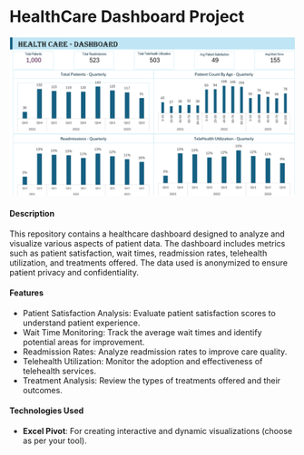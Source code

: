 # HealthCare Dashboard Project

![HealthCare Dashboard](P3_Healthcare_Dashboard.png)

#### **Description**
This repository contains a healthcare dashboard designed to analyze and visualize various aspects of patient data. The dashboard includes metrics such as patient satisfaction, wait times, readmission rates, telehealth utilization, and treatments offered. The data used is anonymized to ensure patient privacy and confidentiality.

#### **Features**

- Patient Satisfaction Analysis: Evaluate patient satisfaction scores to understand patient experience.
- Wait Time Monitoring: Track the average wait times and identify potential areas for improvement.
- Readmission Rates: Analyze readmission rates to improve care quality.
- Telehealth Utilization: Monitor the adoption and effectiveness of telehealth services.
- Treatment Analysis: Review the types of treatments offered and their outcomes.

#### **Technologies Used**

- **Excel Pivot**: For creating interactive and dynamic visualizations (choose as per your tool).


